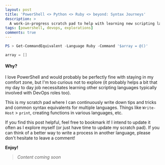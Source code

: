 ```yaml
---
layout: post
title: 'PowerShell <> Python <> Ruby <> beyond: Syntax Journeys'
description: >
  A work-in-progress scratch pad to help with learning new scripting languages
tags: [powershell, devops, explorations]
comments: true
---
```


```powershell
PS > Get-CommandEquivalent -Language Ruby -Command '$array = @()'

array = []
```

#### Why?

I love PowerShell and would probably be perfectly fine with staying in my comfort zone, but I'm too curious not to explore (it probably helps a bit that my day to day job necessitates learning other scripting languages typically involved with DevOps roles too).

This is my scratch pad where I can continuously write down tips and tricks and common syntax equivalents for multiple languages. Things like `Write-Host` > `print`, creating functions in various languages, etc.

If you find this post helpful, feel free to bookmark it! I intend to update it often as I explore myself (or just have time to update my scratch pad). If you can think of a better way to write a process in another language, please don't hesitate to leave a comment!

**Enjoy!**

> _Content coming soon_